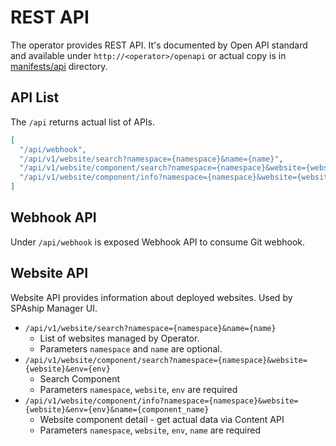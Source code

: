 # REST API

The operator provides REST API. It's documented by Open API standard and available under
`http://<operator>/openapi` or actual copy is in [manifests/api](https://github.com/spaship/operator/tree/main/manifests/api) directory.

## API List

The `/api` returns actual list of APIs.

```json
[
  "/api/webhook",
  "/api/v1/website/search?namespace={namespace}&name={name}",
  "/api/v1/website/component/search?namespace={namespace}&website={website}&env={env}",
  "/api/v1/website/component/info?namespace={namespace}&website={website}&env={env}&name={component_name}"
]
```

## Webhook API

Under `/api/webhook` is exposed Webhook API to consume Git webhook. 

## Website API

Website API provides information about deployed websites.
Used by SPAship Manager UI.

* `/api/v1/website/search?namespace={namespace}&name={name}`
  - List of websites managed by Operator.
  - Parameters `namespace` and `name` are optional.
* `/api/v1/website/component/search?namespace={namespace}&website={website}&env={env}`
  - Search Component
  - Parameters `namespace`, `website`, `env` are required
* `/api/v1/website/component/info?namespace={namespace}&website={website}&env={env}&name={component_name}`
  - Website component detail - get actual data via Content API
  - Parameters `namespace`, `website`, `env`, `name` are required